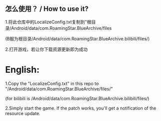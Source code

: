 ## 怎么使用？ / How to use it?

1.将此仓库中的LocalizeConfig.txt复制到"根目录/Android/data/com.RoamingStar.BlueArchive/files

(B服为根目录/Android/data/com.RoamingStar.BlueArchive.bilibili/files/)

2.打开游戏，若让你下载资源更新即为成功


# English:

1.Copy the "LocalizeConfig.txt" in this repo to "/Android/data/com.RoamingStar.BlueArchive/files/"

(for bilibili is /Android/data/com.RoamingStar.BlueArchive.bilibili/files/)

2.Simply start the game. If the patch works, you'll get a notification of the resource update.

